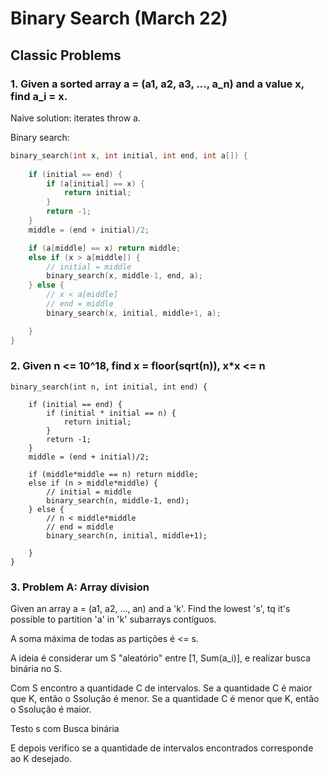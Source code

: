 # Binary Search (March 22)

## Classic Problems
### 1. Given a sorted array a = (a1, a2, a3, ..., a_n) and a value x, find a_i = x.

Naive solution: iterates throw a.

Binary search: 


```cpp
binary_search(int x, int initial, int end, int a[]) {    
    
    if (initial == end) {
        if (a[initial] == x) {
            return initial;
        }
        return -1;
    }
    middle = (end + initial)/2;

    if (a[middle] == x) return middle;
    else if (x > a[middle]) {
        // initial = middle
        binary_search(x, middle-1, end, a);
    } else {
        // x < a[middle]
        // end = middle
        binary_search(x, initial, middle+1, a);

    }
}
```


### 2. Given n <= 10^18, find x = floor(sqrt(n)), x*x <= n


```
binary_search(int n, int initial, int end) {    
    
    if (initial == end) {
        if (initial * initial == n) {
            return initial;
        }
        return -1;
    }
    middle = (end + initial)/2;

    if (middle*middle == n) return middle;
    else if (n > middle*middle) {
        // initial = middle
        binary_search(n, middle-1, end);
    } else {
        // n < middle*middle
        // end = middle
        binary_search(n, initial, middle+1);

    }
}
```

### 3. Problem A: Array division

Given an array a = (a1, a2, ..., an) and a 'k'.
Find the lowest 's', tq it's possible to partition 'a' in 'k' subarrays contíguos.

A soma máxima de todas as partições é <= s.


A ideia é considerar um S "aleatório" entre [1, Sum(a_i)], e realizar busca binária no S.

Com S encontro a quantidade C de intervalos.
Se a quantidade C é maior que K, então o Ssolução é menor.
Se a quantidade C é menor que K, então o Ssolução é maior.


Testo s com Busca binária

E depois verifico se a quantidade de intervalos encontrados corresponde ao K desejado.









